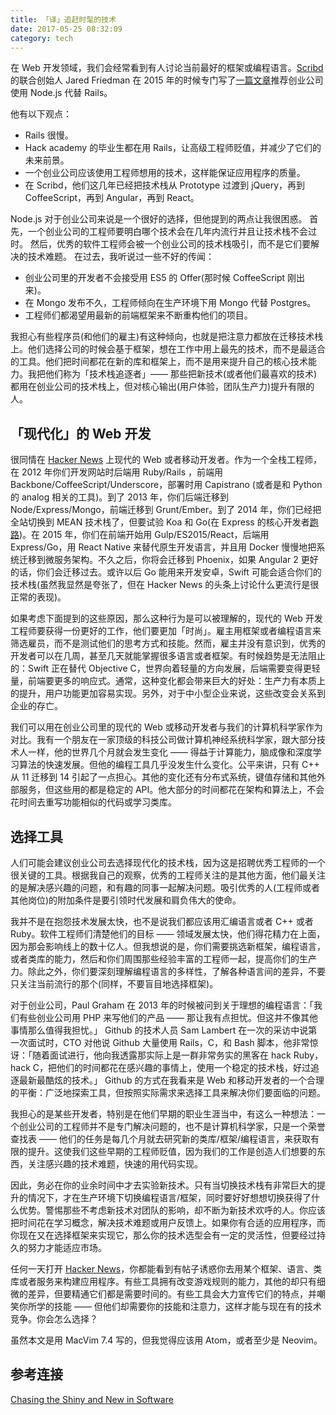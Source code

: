 ```yaml
---
title: 「译」追赶时髦的技术
date: 2017-05-25 08:32:09
category: tech
---
```


在 Web 开发领域，我们会经常看到有人讨论当前最好的框架或编程语言。[Scribd](https://www.scribd.com/) 的联合创始人 Jared Friedman 在 2015 年的时候专门写了[一篇文章](http://blog.jaredfriedman.com/2015/09/15/why-i-wouldnt-use-rails-for-a-new-company/)推荐创业公司使用 Node.js 代替 Rails。

他有以下观点：
- Rails 很慢。
- Hack academy 的毕业生都在用 Rails，让高级工程师贬值，并减少了它们的未来前景。
- 一个创业公司应该使用工程师想用的技术，这样能保证应用程序的质量。
- 在 Scribd，他们这几年已经把技术栈从 Prototype 过渡到 jQuery，再到 CoffeeScript，再到 Angular，再到 React。

Node.js 对于创业公司来说是一个很好的选择，但他提到的两点让我很困惑。
首先，一个创业公司的工程师要明白哪个技术会在几年内流行并且让技术栈不会过时。
然后，优秀的软件工程师会被一个创业公司的技术栈吸引，而不是它们要解决的技术难题。
在过去，我听说过一些不好的传闻：
- 创业公司里的开发者不会接受用 ES5 的 Offer(那时候 CoffeeScript 刚出来)。
- 在 Mongo 发布不久，工程师倾向在生产环境下用 Mongo 代替 Postgres。
- 工程师们都渴望用最新的前端框架来不断重构他们的项目。

我担心有些程序员(和他们的雇主)有这种倾向，也就是把注意力都放在迁移技术栈上。他们选择公司的时候会基于框架，想在工作中用上最先的技术，而不是最适合的工具。他们把时间都花在新的库和框架上，而不是用来提升自己的核心技术能力。我把他们称为「技术栈追逐者」—— 那些把新技术(或者他们最喜欢的技术)都用在创业公司的技术栈上，但对核心输出(用户体验，团队生产力)提升有限的人。


## 「现代化」的 Web 开发

很同情在 [Hacker News](https://news.ycombinator.com/) 上现代的 Web 或者移动开发者。作为一个全栈工程师，在 2012 年你们开发网站时后端用 Ruby/Rails ，前端用 Backbone/CoffeeScript/Underscore，部署时用 Capistrano (或者是和 Python 的 analog 相关的工具)。到了 2013 年，你们后端迁移到 Node/Express/Mongo，前端迁移到 Grunt/Ember。到了 2014 年，你们已经把全站切换到 MEAN 技术栈了，但要试验 Koa 和 Go(在 Express 的核心开发者[跑路](https://medium.com/@tjholowaychuk/farewell-node-js-4ba9e7f3e52b))。在 2015 年，你们在前端开始用 Gulp/ES2015/React，后端用 Express/Go，用 React Native 来替代原生开发语言，并且用 Docker 慢慢地把系统迁移到微服务架构。不久之后，你将会迁移到 Phoenix，如果 Angular 2 更好的话，你们会迁移过去。或许以后 Go 能用来开发安卓，Swift 可能会适合你们的技术栈(虽然我显然是夸张了，但在 Hacker News 的头条上讨论什么更流行是很正常的表现)。

如果考虑下面提到的这些原因，那么这种行为是可以被理解的，现代的 Web 开发工程师要获得一份更好的工作，他们要更加「时尚」。雇主用框架或者编程语言来筛选雇员，而不是测试他们的思考方式和技能。然而，雇主并没有意识到，优秀的开发者可以在几周，甚至几天就能掌握很多语言或者框架。有时候趋势是无法阻止的：Swift 正在替代 Objective C，世界向着轻量的方向发展，后端需要变得更轻量，前端要更多的响应式。通常，这种变化都会带来巨大的好处：生产力有本质上的提升，用户功能更加容易实现。另外，对于中小型企业来说，这些改变会关系到企业的存亡。

我们可以用在创业公司里的现代的 Web 或移动开发者与我们的计算机科学家作为对比。我有一个朋友在一家顶级的科技公司做计算机神经系统科学家，跟大部分技术人一样，他的世界几个月就会发生变化 —— 得益于计算能力，脑成像和深度学习算法的快速发展。但他的编程工具几乎没发生什么变化。公平来讲，只有 C++ 从 11 迁移到 14 引起了一点担心。其他的变化还有分布式系统，键值存储和其他外部服务，但这些用的都是稳定的 API。他大部分的时间都花在架构和算法上，不会花时间去重写功能相似的代码或学习类库。


## 选择工具

人们可能会建议创业公司去选择现代化的技术栈，因为这是招聘优秀工程师的一个很关键的工具。根据我自己的观察，优秀的工程师关注的是其他方面，他们最关注的是解决感兴趣的问题，和有趣的同事一起解决问题。吸引优秀的人(工程师或者其他岗位)的附加条件是要引领时代发展和肩负伟大的使命。

我并不是在抱怨技术发展太快，也不是说我们都应该用汇编语言或者 C++ 或者 Ruby。软件工程师们清楚他们的目标 —— 领域发展太快，他们得花精力在上面，因为那会影响线上的数十亿人。但我想说的是，你们需要挑选新框架，编程语言，或者类库的能力，然后和你们周围那些经验丰富的工程师一起，提高你们的生产力。除此之外，你们要深刻理解编程语言的多样性，了解各种语言间的差异，不要只关注当前流行的那个(同样，不要盲目地选择框架)。

对于创业公司，Paul Graham 在 2013 年的时候被问到关于理想的编程语言：「我们有些创业公司用 PHP 来写他们的产品 —— 那让我有点担忧。但这并不像其他事情那么值得我担忧。」
Github 的技术人员 Sam Lambert 在一次的采访中说第一次面试时，CTO 对他说 Github 大量使用 Rails，C，和 Bash 脚本，他非常惊讶：「随着面试进行，他向我透露那实际上是一群非常务实的黑客在 hack Ruby，hack C，把他们的时间都花在感兴趣的事情上，使用一个稳定的技术栈，好过追逐最新最酷炫的技术。」
Github 的方式在我看来是 Web 和移动开发者的一个合理的平衡：广泛地探索工具，但按照实际需求来选择工具来解决你们要面临的问题。

我担心的是某些开发者，特别是在他们早期的职业生涯当中，有这么一种想法：一个创业公司的工程师并不是专门解决问题的，也不是计算机科学家，只是一个荣誉查找表 —— 他们的任务是每几个月就去研究新的类库/框架/编程语言，来获取有限的提升。这使我们这些早期的工程师贬值，因为我们的工作是创造人们想要的东西，关注感兴趣的技术难题，快速的用代码实现。

因此，务必在你的业余时间中才去实验新技术。只有当切换技术栈有非常巨大的提升的情况下，才在生产环境下切换编程语言/框架，同时要好好想想切换获得了什么优势。警惕那些不考虑新技术对团队的影响，却不断为新技术欢呼的人。你应该把时间花在学习概念，解决技术难题或用户反馈上。如果你有合适的应用程序，而你现在又在选择框架来实现它，那么你的技术选型会有一定的灵活性，但要经过持久的努力才能适应市场。

任何一天打开 [Hacker News](https://news.ycombinator.com/)，你都能看到有帖子诱惑你去用某个框架、语言、类库或者服务来构建应用程序。有些工具拥有改变游戏规则的能力，其他的却只有细微的差异，但要精通它们都是需要时间的。有些工具会大力宣传它们的特点，并嘲笑你所学的技能 —— 但他们却需要你的技能和注意力，这样才能与现在有的技术竞争。你会怎么选择？

虽然本文是用 MacVim 7.4 写的，但我觉得应该用 Atom，或者至少是 Neovim。



## 参考连接
[Chasing the Shiny and New in Software](https://www.nemil.com/musings/shinyandnew.html?utm_source=wanqu.co&utm_campaign=Wanqu+Daily&utm_medium=website)

